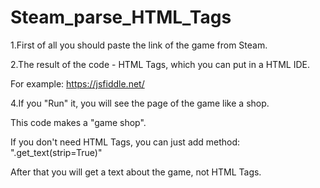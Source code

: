 # Steam_parse_HTML_Tags
1.First of all you should paste the link of the game from Steam.

2.The result of the code - HTML Tags, which you can put in a HTML IDE.

For example: https://jsfiddle.net/

4.If you "Run" it, you will see the page of the game like a shop.

This code makes a "game shop".

If you don't need HTML Tags, you can just add method: ".get_text(strip=True)"

After that you will get a text about the game, not HTML Tags.
